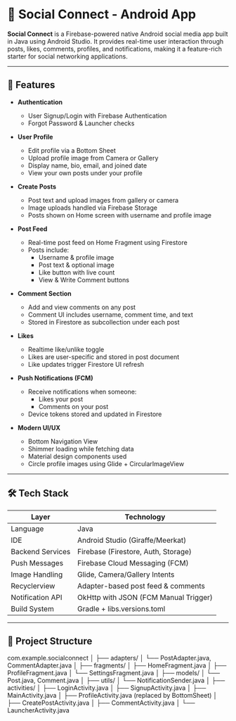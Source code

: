 # 📱 Social Connect - Android App

**Social Connect** is a Firebase-powered native Android social media app built in Java using Android Studio. It provides real-time user interaction through posts, likes, comments, profiles, and notifications, making it a feature-rich starter for social networking applications.

---

## 🚀 Features

- **Authentication**
  - User Signup/Login with Firebase Authentication
  - Forgot Password & Launcher checks

- **User Profile**
  - Edit profile via a Bottom Sheet
  - Upload profile image from Camera or Gallery
  - Display name, bio, email, and joined date
  - View your own posts under your profile

- **Create Posts**
  - Post text and upload images from gallery or camera
  - Image uploads handled via Firebase Storage
  - Posts shown on Home screen with username and profile image

- **Post Feed**
  - Real-time post feed on Home Fragment using Firestore
  - Posts include:
    - Username & profile image
    - Post text & optional image
    - Like button with live count
    - View & Write Comment buttons

- **Comment Section**
  - Add and view comments on any post
  - Comment UI includes username, comment time, and text
  - Stored in Firestore as subcollection under each post

- **Likes**
  - Realtime like/unlike toggle
  - Likes are user-specific and stored in post document
  - Like updates trigger Firestore UI refresh

- **Push Notifications (FCM)**
  - Receive notifications when someone:
    - Likes your post
    - Comments on your post
  - Device tokens stored and updated in Firestore

- **Modern UI/UX**
  - Bottom Navigation View
  - Shimmer loading while fetching data
  - Material design components used
  - Circle profile images using Glide + CircularImageView

---

## 🛠 Tech Stack

| Layer            | Technology                          |
|------------------|--------------------------------------|
| Language         | Java                                 |
| IDE              | Android Studio (Giraffe/Meerkat)     |
| Backend Services | Firebase (Firestore, Auth, Storage)  |
| Push Messages    | Firebase Cloud Messaging (FCM)       |
| Image Handling   | Glide, Camera/Gallery Intents        |
| Recyclerview     | Adapter-based post feed & comments   |
| Notification API | OkHttp with JSON (FCM Manual Trigger)|
| Build System     | Gradle + libs.versions.toml          |

---

## 📂 Project Structure

com.example.socialconnect
│
├── adapters/
│ └── PostAdapter.java, CommentAdapter.java
│
├── fragments/
│ ├── HomeFragment.java
│ ├── ProfileFragment.java
│ └── SettingsFragment.java
│
├── models/
│ └── Post.java, Comment.java
│
├── utils/
│ └── NotificationSender.java
│
├── activities/
│ ├── LoginActivity.java
│ ├── SignupActivity.java
│ ├── MainActivity.java
│ ├── ProfileActivity.java (replaced by BottomSheet)
│ ├── CreatePostActivity.java
│ ├── CommentActivity.java
│ └── LauncherActivity.java
